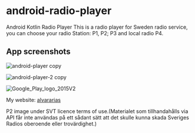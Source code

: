 # android-radio-player
Android Kotlin Radio Player
This is a radio player for Sweden radio service,  you can choose your radio Station: P1, P2; P3 and local radio P4.


## App screenshots

![android-player copy](https://user-images.githubusercontent.com/7523384/211665956-0e3ec8bb-cd81-4d8a-88bb-a768ae64f800.jpg)

![android-player-2 copy](https://user-images.githubusercontent.com/7523384/211665966-063df296-fd24-4710-8ca7-a729264caa9e.jpg)

![Google_Play_logo_2015V2](https://user-images.githubusercontent.com/7523384/211666261-0ab4c2a2-16be-4626-a332-3718d5d03635.png)

My website:  [alvararias](https://alvararias.se/portfolio)

P2 image under SVT licence terms of use.(Materialet som tillhandahålls via API får inte användas på ett sådant sätt att det skulle kunna skada Sveriges Radios oberoende eller trovärdighet.)

